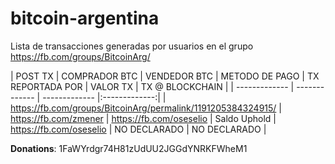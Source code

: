 # bitcoin-argentina
Lista de transacciones generadas por usuarios en el grupo https://fb.com/groups/BitcoinArg/

| POST TX | COMPRADOR BTC | VENDEDOR BTC | METODO DE PAGO | TX REPORTADA POR | VALOR TX | TX @ BLOCKCHAIN |
| ------------- | ------------- | ------------- |:-------------:|
| https://fb.com/groups/BitcoinArg/permalink/1191205384324915/ | https://fb.com/zmener | https://fb.com/oseselio | Saldo Uphold | https://fb.com/oseselio | NO DECLARADO | NO DECLARADO |

**Donations**: 1FaWYrdgr74H81zUdUU2JGGdYNRKFWheM1
